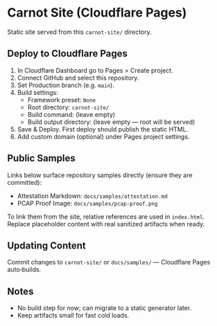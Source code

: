 # Carnot Site (Cloudflare Pages)

Static site served from this `carnot-site/` directory.

## Deploy to Cloudflare Pages
1. In Cloudflare Dashboard go to Pages > Create project.
2. Connect GitHub and select this repository.
3. Set Production branch (e.g. `main`).
4. Build settings:
   - Framework preset: `None`
   - Root directory: `carnot-site/`
   - Build command: (leave empty)
   - Build output directory: (leave empty — root will be served)
5. Save & Deploy. First deploy should publish the static HTML.
6. Add custom domain (optional) under Pages project settings.

## Public Samples
Links below surface repository samples directly (ensure they are committed):
- Attestation Markdown: `docs/samples/attestation.md`
- PCAP Proof Image: `docs/samples/pcap-proof.png`

To link them from the site, relative references are used in `index.html`. Replace placeholder content with real sanitized artifacts when ready.

## Updating Content
Commit changes to `carnot-site/` or `docs/samples/` — Cloudflare Pages auto‑builds.

## Notes
- No build step for now; can migrate to a static generator later.
- Keep artifacts small for fast cold loads.
